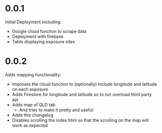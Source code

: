 # 0.0.1
Initial Deployment including:
- Google cloud function to scrape data
- Deployment with firebase
- Table displaying exposure sites
# 0.0.2
Adds mapping functionality:
- Improves the cloud function to (optionally) include longitude and latitude on each exposure
- Adds Firestore for longitude and latitude so to not overload third party api
- Adds map of QLD tab
    - And tries to make it pretty and useful
- Adds this changelog
- Disables scrolling the index.html so that the scrolling on the map will work as expected